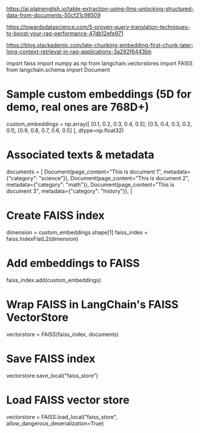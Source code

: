 https://ai.plainenglish.io/table-extraction-using-llms-unlocking-structured-data-from-documents-50cf21c98509

https://towardsdatascience.com/5-proven-query-translation-techniques-to-boost-your-rag-performance-47db12efe971

https://blog.stackademic.com/late-chunking-embedding-first-chunk-later-long-context-retrieval-in-rag-applications-3a292f6443bb

import faiss
import numpy as np
from langchain.vectorstores import FAISS
from langchain.schema import Document

# Sample custom embeddings (5D for demo, real ones are 768D+)
custom_embeddings = np.array([
    [0.1, 0.2, 0.3, 0.4, 0.5],
    [0.5, 0.4, 0.3, 0.2, 0.1],
    [0.9, 0.8, 0.7, 0.6, 0.5]
], dtype=np.float32)

# Associated texts & metadata
documents = [
    Document(page_content="This is document 1", metadata={"category": "science"}),
    Document(page_content="This is document 2", metadata={"category": "math"}),
    Document(page_content="This is document 3", metadata={"category": "history"}),
]

# Create FAISS index
dimension = custom_embeddings.shape[1]
faiss_index = faiss.IndexFlatL2(dimension)

# Add embeddings to FAISS
faiss_index.add(custom_embeddings)

# Wrap FAISS in LangChain's FAISS VectorStore
vectorstore = FAISS(faiss_index, documents)

# Save FAISS index
vectorstore.save_local("faiss_store")


# Load FAISS vector store
vectorstore = FAISS.load_local("faiss_store", allow_dangerous_deserialization=True)


